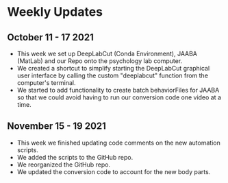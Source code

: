 # Weekly Updates

## October 11 - 17 2021
- This week we set up DeepLabCut (Conda Environment), JAABA (MatLab) and our Repo onto the psychology lab computer.
- We created a shortcut to simplify starting the DeepLabCut graphical user interface by calling the custom "deeplabcut" function from the computer's terminal.
- We started to add functionality to create batch behaviorFiles for JAABA so that we could avoid having to run our conversion code one video at a time.

## November 15 - 19 2021
- This week we finished updating code comments on the new automation scripts.
- We added the scripts to the GitHub repo.
- We reorganized the GitHub repo.
- We updated the conversion code to account for the new body parts.